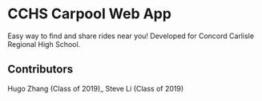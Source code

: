 # CCHS Carpool Web App
Easy way to find and share rides near you! Developed for Concord Carlisle Regional High School.

## Contributors
Hugo Zhang (Class of 2019)_
Steve Li (Class of 2019)


